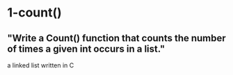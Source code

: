 # 1-count()

## "Write a Count() function that counts the number of times a given int occurs in a list."

a linked list written in C
